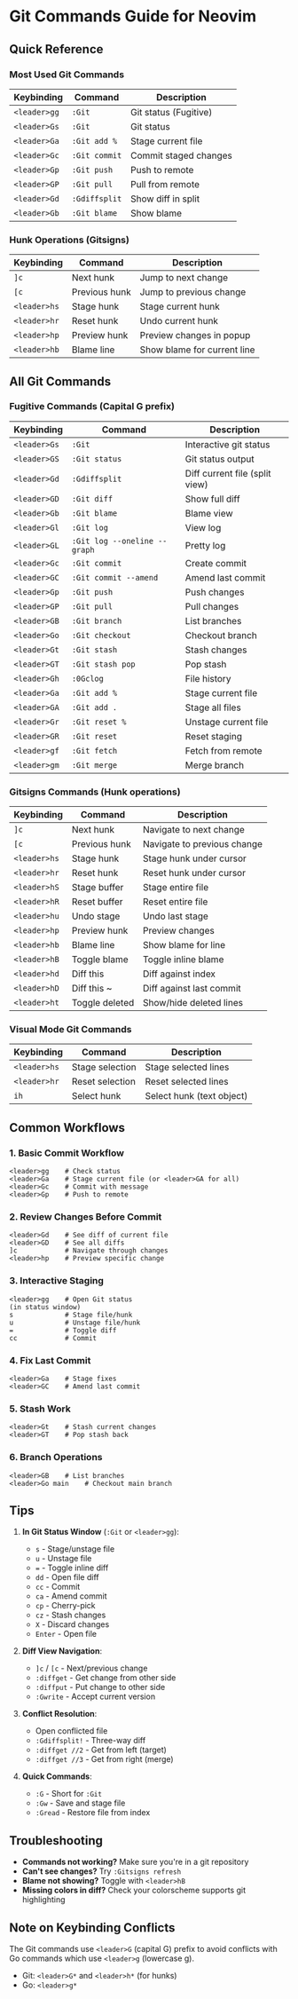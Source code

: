 # Git Commands Guide for Neovim

## Quick Reference

### Most Used Git Commands

| Keybinding | Command | Description |
|------------|---------|-------------|
| `<leader>gg` | `:Git` | Git status (Fugitive) |
| `<leader>Gs` | `:Git` | Git status |
| `<leader>Ga` | `:Git add %` | Stage current file |
| `<leader>Gc` | `:Git commit` | Commit staged changes |
| `<leader>Gp` | `:Git push` | Push to remote |
| `<leader>GP` | `:Git pull` | Pull from remote |
| `<leader>Gd` | `:Gdiffsplit` | Show diff in split |
| `<leader>Gb` | `:Git blame` | Show blame |

### Hunk Operations (Gitsigns)

| Keybinding | Command | Description |
|------------|---------|-------------|
| `]c` | Next hunk | Jump to next change |
| `[c` | Previous hunk | Jump to previous change |
| `<leader>hs` | Stage hunk | Stage current hunk |
| `<leader>hr` | Reset hunk | Undo current hunk |
| `<leader>hp` | Preview hunk | Preview changes in popup |
| `<leader>hb` | Blame line | Show blame for current line |

## All Git Commands

### Fugitive Commands (Capital G prefix)

| Keybinding | Command | Description |
|------------|---------|-------------|
| `<leader>Gs` | `:Git` | Interactive git status |
| `<leader>GS` | `:Git status` | Git status output |
| `<leader>Gd` | `:Gdiffsplit` | Diff current file (split view) |
| `<leader>GD` | `:Git diff` | Show full diff |
| `<leader>Gb` | `:Git blame` | Blame view |
| `<leader>Gl` | `:Git log` | View log |
| `<leader>GL` | `:Git log --oneline --graph` | Pretty log |
| `<leader>Gc` | `:Git commit` | Create commit |
| `<leader>GC` | `:Git commit --amend` | Amend last commit |
| `<leader>Gp` | `:Git push` | Push changes |
| `<leader>GP` | `:Git pull` | Pull changes |
| `<leader>GB` | `:Git branch` | List branches |
| `<leader>Go` | `:Git checkout` | Checkout branch |
| `<leader>Gt` | `:Git stash` | Stash changes |
| `<leader>GT` | `:Git stash pop` | Pop stash |
| `<leader>Gh` | `:0Gclog` | File history |
| `<leader>Ga` | `:Git add %` | Stage current file |
| `<leader>GA` | `:Git add .` | Stage all files |
| `<leader>Gr` | `:Git reset %` | Unstage current file |
| `<leader>GR` | `:Git reset` | Reset staging |
| `<leader>gf` | `:Git fetch` | Fetch from remote |
| `<leader>gm` | `:Git merge` | Merge branch |

### Gitsigns Commands (Hunk operations)

| Keybinding | Command | Description |
|------------|---------|-------------|
| `]c` | Next hunk | Navigate to next change |
| `[c` | Previous hunk | Navigate to previous change |
| `<leader>hs` | Stage hunk | Stage hunk under cursor |
| `<leader>hr` | Reset hunk | Reset hunk under cursor |
| `<leader>hS` | Stage buffer | Stage entire file |
| `<leader>hR` | Reset buffer | Reset entire file |
| `<leader>hu` | Undo stage | Undo last stage |
| `<leader>hp` | Preview hunk | Preview changes |
| `<leader>hb` | Blame line | Show blame for line |
| `<leader>hB` | Toggle blame | Toggle inline blame |
| `<leader>hd` | Diff this | Diff against index |
| `<leader>hD` | Diff this ~ | Diff against last commit |
| `<leader>ht` | Toggle deleted | Show/hide deleted lines |

### Visual Mode Git Commands

| Keybinding | Command | Description |
|------------|---------|-------------|
| `<leader>hs` | Stage selection | Stage selected lines |
| `<leader>hr` | Reset selection | Reset selected lines |
| `ih` | Select hunk | Select hunk (text object) |

## Common Workflows

### 1. Basic Commit Workflow
```
<leader>gg    # Check status
<leader>Ga    # Stage current file (or <leader>GA for all)
<leader>Gc    # Commit with message
<leader>Gp    # Push to remote
```

### 2. Review Changes Before Commit
```
<leader>Gd    # See diff of current file
<leader>GD    # See all diffs
]c            # Navigate through changes
<leader>hp    # Preview specific change
```

### 3. Interactive Staging
```
<leader>gg    # Open Git status
(in status window)
s             # Stage file/hunk
u             # Unstage file/hunk
=             # Toggle diff
cc            # Commit
```

### 4. Fix Last Commit
```
<leader>Ga    # Stage fixes
<leader>GC    # Amend last commit
```

### 5. Stash Work
```
<leader>Gt    # Stash current changes
<leader>GT    # Pop stash back
```

### 6. Branch Operations
```
<leader>GB    # List branches
<leader>Go main    # Checkout main branch
```

## Tips

1. **In Git Status Window** (`:Git` or `<leader>gg`):
   - `s` - Stage/unstage file
   - `u` - Unstage file
   - `=` - Toggle inline diff
   - `dd` - Open file diff
   - `cc` - Commit
   - `ca` - Amend commit
   - `cp` - Cherry-pick
   - `cz` - Stash changes
   - `X` - Discard changes
   - `Enter` - Open file

2. **Diff View Navigation**:
   - `]c` / `[c` - Next/previous change
   - `:diffget` - Get change from other side
   - `:diffput` - Put change to other side
   - `:Gwrite` - Accept current version

3. **Conflict Resolution**:
   - Open conflicted file
   - `:Gdiffsplit!` - Three-way diff
   - `:diffget //2` - Get from left (target)
   - `:diffget //3` - Get from right (merge)

4. **Quick Commands**:
   - `:G` - Short for `:Git`
   - `:Gw` - Save and stage file
   - `:Gread` - Restore file from index

## Troubleshooting

- **Commands not working?** Make sure you're in a git repository
- **Can't see changes?** Try `:Gitsigns refresh`
- **Blame not showing?** Toggle with `<leader>hB`
- **Missing colors in diff?** Check your colorscheme supports git highlighting

## Note on Keybinding Conflicts

The Git commands use `<leader>G` (capital G) prefix to avoid conflicts with Go commands which use `<leader>g` (lowercase g). 

- Git: `<leader>G*` and `<leader>h*` (for hunks)
- Go: `<leader>g*`
